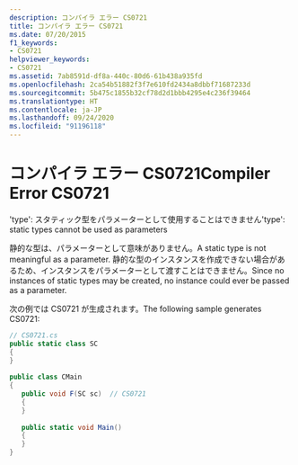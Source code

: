 ```yaml
---
description: コンパイラ エラー CS0721
title: コンパイラ エラー CS0721
ms.date: 07/20/2015
f1_keywords:
- CS0721
helpviewer_keywords:
- CS0721
ms.assetid: 7ab8591d-df8a-440c-80d6-61b438a935fd
ms.openlocfilehash: 2ca54b51882f3f7e610fd2434a8dbbf71687233d
ms.sourcegitcommit: 5b475c1855b32cf78d2d1bbb4295e4c236f39464
ms.translationtype: HT
ms.contentlocale: ja-JP
ms.lasthandoff: 09/24/2020
ms.locfileid: "91196118"
---
```

# <a name="compiler-error-cs0721"></a><span data-ttu-id="14077-103">コンパイラ エラー CS0721</span><span class="sxs-lookup"><span data-stu-id="14077-103">Compiler Error CS0721</span></span>

<span data-ttu-id="14077-104">'type': スタティック型をパラメーターとして使用することはできません</span><span class="sxs-lookup"><span data-stu-id="14077-104">'type': static types cannot be used as parameters</span></span>  
  
 <span data-ttu-id="14077-105">静的な型は、パラメーターとして意味がありません。</span><span class="sxs-lookup"><span data-stu-id="14077-105">A static type is not meaningful as a parameter.</span></span> <span data-ttu-id="14077-106">静的な型のインスタンスを作成できない場合があるため、インスタンスをパラメーターとして渡すことはできません。</span><span class="sxs-lookup"><span data-stu-id="14077-106">Since no instances of static types may be created, no instance could ever be passed as a parameter.</span></span>  
  
 <span data-ttu-id="14077-107">次の例では CS0721 が生成されます。</span><span class="sxs-lookup"><span data-stu-id="14077-107">The following sample generates CS0721:</span></span>  
  
```csharp  
// CS0721.cs  
public static class SC  
{  
}  
  
public class CMain  
{  
   public void F(SC sc)  // CS0721  
   {  
   }  
  
   public static void Main()  
   {  
   }  
}  
```

